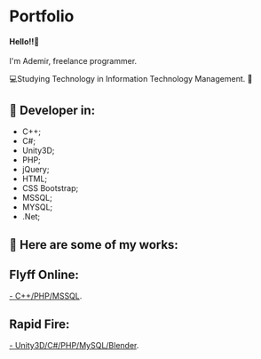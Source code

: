 # Portfolio

#### Hello!!👋

I'm Ademir, freelance programmer.

💻Studying Technology in Information Technology Management. 🤝

## 🦄 Developer in:
  - C++;
  - C#;
  - Unity3D;
  - PHP;
  - jQuery;
  - HTML;
  - CSS Bootstrap;
  - MSSQL;
  - MYSQL;
  - .Net;
  
## 💼 Here are some of my works:

## Flyff Online:


[- C++/PHP/MSSQL](https://realflyff.com/).


## Rapid Fire:

[- Unity3D/C#/PHP/MySQL/Blender](https://www.youtube.com/watch?v=CoN4_WfAX2U).

